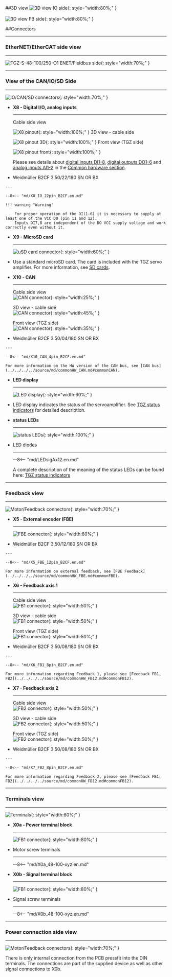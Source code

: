 ##3D view
![3D view IO side](../img/IOside.en.webp){: style="width:80%;" }
<br>
<br>
![3D view FB side](../img/MotSide.en.webp){: style="width:80%;" }

##Connectors
___
### EtherNET/EtherCAT side view
___

![TGZ-S-48-100/250-O1 ENET/Fieldbus side](../../../../source/img/TGZ-S-48-100_250-O_enetCon.webp){: style="width:70%;" }

___
### View of the CAN/IO/SD Side
___

![IO/CAN/SD connectors](../../../../source/img/TGZ-S-48-100_250-O_IO.webp){: style="width:70%;" }

<div class="grid cards" markdown>

-   **X8 - Digital I/O, analog inputs**

    ---
	Cable side view   
	
	![X8 pinout](../../../../source/img/1277370000.svg){: style="width:100%;" }
	3D view - cable side   
	
	![X8 pinout 3D](../../../../source/img/1277370000_1.svg){: style="width:100%;" }
	Front view (TGZ side)   
	
	![X8 pinout front](../../../../source/img/1277370000_2.svg){: style="width:100%;" }

	Please see details about
	[digital inputs DI1-8](../../../../source/md/commonHW_DI.md#commonDI1-8), 
	[digital outputs DO1-6](../../../../source/md/commonHW_DO.md#commonDO1-6) and
	[analog inputs AI1-2](../../../../source/md/commonHW_AI.md#commonAI1-2) 
	in the [Common hardware section](../../../../source/md/commonHW_DI.md#commonDI1-8).
	

-    Weidmüller B2CF 3.50/22/180 SN OR BX

	---

	--8<-- "md/X8_IO_22pin_B2CF.en.md"
	
	!!! warning "Warning"	
	
		For proper operation of the DI(1-6) it is necessary to supply at least one of the VCC DO (pin 11 and 12).
		Inputs DI7,8 are independent of the DO VCC supply voltage and work correctly even without it.
	
-   **X9 - MicroSD card**

    ---
	![uSD card connector](../../../../source/img/uSD.png){: style="width:60%;" }

-    Use a standard microSD card. The card is included with the TGZ servo amplifier. For more information, see [SD cards](../../TGZ_SW/SD/md/SD.md#SDparams).

-   **X10 - CAN**

    ---
	Cable side view   
	![CAN connector](../../../../source/img/1277270000.svg){: style="width:25%;" }
	
	3D view - cable side   
	![CAN connector](../../../../source/img/1277270000_1.svg){: style="width:45%;" }
	
	Front view (TGZ side)   
	![CAN connector](../../../../source/img/1277270000_2.svg){: style="width:35%;" }

-    Weidmüller B2CF 3.50/04/180 SN OR BX

    ---

	--8<-- "md/X10_CAN_4pin_B2CF.en.md"
	
	For more information on the HW version of the CAN bus, see [CAN bus](../../../../source/md/commonHW_CAN.md#commonCAN).
	
-	**LED display**

	---
	
	![LED display](../../../../source/img/TGZ_LED.png){: style="width:60%;" }
	
-	LED display indicates the status of the servoamplifier. See [TGZ status indicators](../../TGZ_SW/LED/md/description.md#LED_sigs) for detailed description.

-	**status LEDs**

	---
	
	![status LEDs](../../../../source/img/statusLedsECAT.svg){: style="width:100%;" }
	
-	LED diodes

	---
	
	--8<-- "md/LEDsigAx12.en.md"
	
	A complete description of the meaning of the status LEDs can be found here: [TGZ status indicators](../../TGZ_SW/LED/md/description.md#LED_sigs)

</div>

   
___
### Feedback view
___

![Motor/Feedback connectors](../../../../source/img/TGZ-S-48-100_250-O_Mot.webp){: style="width:70%;" }

<div class="grid cards" markdown>

-   **X5 - External encoder (FBE)**

    ---
	
	![FBE connector](../../../../source/img/1277320000.svg){: style="width:80%;" }

-    Weidmüller B2CF 3.50/12/180 SN OR BX

	---

	--8<-- "md/X5_FBE_12pin_B2CF.en.md"
	
	For more information on external feedback, see [FBE Feedback](../../../../source/md/commonHW_FBE.md#commonFBE).

-   **X6 - Feedback axis 1**

    ---
	
	Cable side view 	
	![FB1 connector](../../../../source/img/1277290000.svg){: style="width:50%;" }
	
	3D view - cable side   
	![FB1 connector](../../../../source/img/1277290000_1.svg){: style="width:50%;" }
	
	Front view (TGZ side)   
	![FB1 connector](../../../../source/img/1277290000_2.svg){: style="width:50%;" }

-    Weidmüller B2CF 3.50/08/180 SN OR BX

    ---

	--8<-- "md/X6_FB1_8pin_B2CF.en.md"
	
	For more information regarding Feedback 1, please see [Feedback FB1, FB2](../../../../source/md/commonHW_FB12.md#commonFB12).
	
-   **X7 - Feedback axis 2**

    ---
	
	Cable side view 	
	![FB2 connector](../../../../source/img/1277290000.svg){: style="width:50%;" }
	
	3D view - cable side   
	![FB2 connector](../../../../source/img/1277290000_1.svg){: style="width:50%;" }
	
	Front view (TGZ side)   
	![FB2 connector](../../../../source/img/1277290000_2.svg){: style="width:50%;" }

-    Weidmüller B2CF 3.50/08/180 SN OR BX

    ---

	--8<-- "md/X7_FB2_8pin_B2CF.en.md"
	
	For more information regarding Feedback 2, please see [Feedback FB1, FB2](../../../../source/md/commonHW_FB12.md#commonFB12).
</div>

___
### Terminals view
___
	
![Terminals](../../../../source/img/TGZ-S-48-100_250-O_X0ab.webp){: style="width:60%;" }

<div class="grid cards" markdown>

-   **X0a - Power terminal block**

    ---
	
	![FB1 connector](../../../../source/img/TGZ-S-48-100_250-O_X0a.webp){: style="width:80%;" }
	

-   Motor screw terminals

    ---

	--8<-- "md/X0a_48-100-xyz.en.md"
	
-   **X0b - Signal terminal block**

    ---
	
	![FB1 connector](../../../../source/img/TGZ-S-48-100_250-O_X0b.webp){: style="width:80%;" }
	

-   Signal screw terminals

    ---

	--8<-- "md/X0b_48-100-xyz.en.md"
	
</div>


___
### Power connection side view
___

![Motor/Feedback connectors](../../../../source/img/TGZ-S-48-100_250-O_PhaseOut.webp){: style="width:70%;" }

There is only internal connection from the PCB pressfit into the DIN terminals. The connections are part of the supplied device as well as other signal connections to X0b.